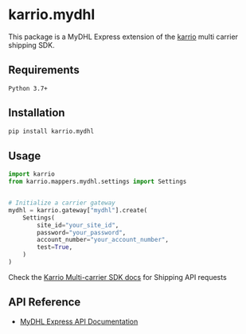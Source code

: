 # karrio.mydhl

This package is a MyDHL Express extension of the [karrio](https://pypi.org/project/karrio) multi carrier shipping SDK.

## Requirements

`Python 3.7+`

## Installation

```bash
pip install karrio.mydhl
```

## Usage

```python
import karrio
from karrio.mappers.mydhl.settings import Settings


# Initialize a carrier gateway
mydhl = karrio.gateway["mydhl"].create(
    Settings(
        site_id="your_site_id",
        password="your_password",
        account_number="your_account_number",
        test=True,
    )
)
```

Check the [Karrio Multi-carrier SDK docs](https://docs.karrio.io) for Shipping API requests

## API Reference

- [MyDHL Express API Documentation](https://developer.dhl.com/api-reference/dhl-express-mydhl-api)
